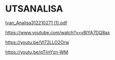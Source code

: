# UTSANALISA
[Ivan_Analisa312210271 (1).pdf](https://github.com/IvanFathurrochmanAchmad/UTSANALISA/files/15329574/Ivan_Analisa312210271.1.pdf)

https://www.youtube.com/watch?v=vBIYA7DQ8as


https://youtu.be/Vl72LLO2Orw


https://youtu.be/qTiinYzn-WM

